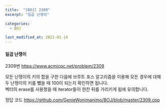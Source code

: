 ```yaml
---
title:  "[BOJ] 2309"
excerpt: "일곱 난쟁이"

categories:
  - BOJ

last_modified_at: 2021-01-14
---
```


#### 일곱 난쟁이

2309번 <https://www.acmicpc.net/problem/2309>

모든 난쟁이의 키의 합을 구한 다음에 브루트 포스 알고리즘을 이용해 모든 경우에 대해 두 난쟁이의 키를 뺐을 때 100이 되는지 확인하면 됩니다.<br>
벡터의 erase를 사용했을 때 iterator들이 한칸 뒤를 가리키게 됨에 유의합니다.

정답 코드 <https://github.com/GenieWonimanimo/BOJ/blob/master/2309.cpp>
